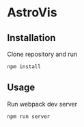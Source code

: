 # AstroVis

## Installation
Clone repository and run

```
npm install
```

## Usage
Run webpack dev server

```
npm run server
```
